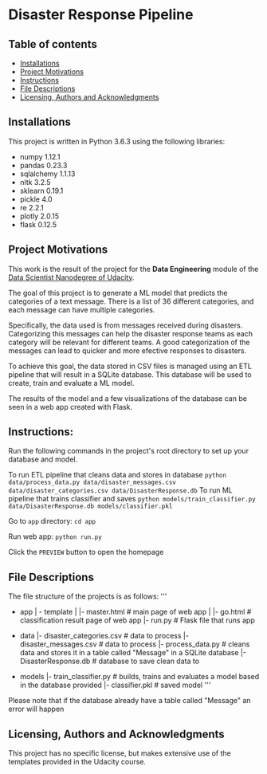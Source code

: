 # Disaster Response Pipeline

## Table of contents
- [Installations](#installations)
- [Project Motivations](#project-motivations)
- [Instructions](#instructions)
- [File Descriptions](#file-descriptions)
- [Licensing, Authors and Acknowledgments](#licensing-authors-and-acknowledgments)

## Installations
This project is written in Python 3.6.3 using the following  libraries:
* numpy 1.12.1
* pandas 0.23.3
* sqlalchemy 1.1.13
* nltk 3.2.5
* sklearn 0.19.1
* pickle 4.0
* re 2.2.1
* plotly 2.0.15
* flask 0.12.5

## Project Motivations
This work is the result of the project for the **Data Engineering** module of the [Data Scientist Nanodegree of Udacity](https://www.udacity.com/course/data-scientist-nanodegree--nd025?promo=year_end&coupon=SAVE40&utm_source=gsem_brand&utm_source=gsem_brand&utm_medium=ads_r&utm_medium=ads_r&utm_campaign=19167921312_c_individuals&utm_campaign=19167921312_c_individuals&utm_term=143524475679&utm_term=143524475679&utm_keyword=udacity%20data%20science_e&utm_keyword=udacity%20data%20science_e&gad_source=1&gclid=EAIaIQobChMImKz0y_e0gwMVfj4GAB1FgAEHEAAYASAAEgI-h_D_BwE).

The goal of this project is to generate a ML model that predicts the categories of a text message. There is a list of 36 different categories, and each message can have multiple categories.

Specifically, the data used is from messages received during disasters. Categorizing this messages can help the disaster response teams as each category will be relevant for different teams. A good categorization of the messages can lead to quicker and more efective responses to disasters.

To achieve this goal, the data stored in CSV files is managed using an ETL pipeline that will result in a SQLite database. This database will be used to create, train and evaluate a ML model.

The results of the model and a few visualizations of the database can be seen in a web app created with Flask.

## Instructions:
Run the following commands in the project's root directory to set up your database and model.

To run ETL pipeline that cleans data and stores in database
    `python data/process_data.py data/disaster_messages.csv data/disaster_categories.csv data/DisasterResponse.db`
To run ML pipeline that trains classifier and saves
    `python models/train_classifier.py data/DisasterResponse.db models/classifier.pkl`

Go to `app` directory: `cd app`

Run web app: `python run.py`

Click the `PREVIEW` button to open the homepage

## File Descriptions
The file structure of the projects is as follows:
'''
- app
| - template
| |- master.html  # main page of web app
| |- go.html  # classification result page of web app
|- run.py  # Flask file that runs app

- data
|- disaster_categories.csv  # data to process 
|- disaster_messages.csv  # data to process
|- process_data.py # cleans data and stores it in a table called "Message" in a SQLite database
|- DisasterResponse.db   # database to save clean data to

- models
|- train_classifier.py # builds, trains and evaluates a model based in the database provided
|- classifier.pkl  # saved model
'''

Please note that if the database already have a table called "Message" an error will happen

## Licensing, Authors and Acknowledgments
This project has no specific license, but makes extensive use of the templates provided in the Udacity course.